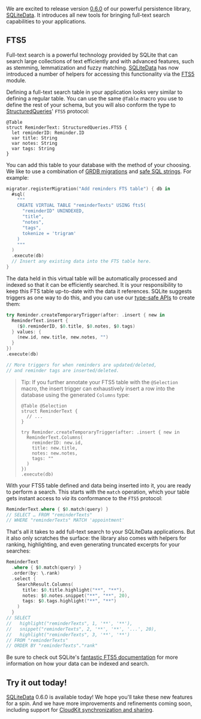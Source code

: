 We are excited to release version [0.6.0] of our powerful persistence library, [SQLiteData]. It
introduces all new tools for bringing full-text search capabilities to your applications.

[0.6.0]: https://github.com/pointfreeco/sqlite-data/releases/0.6.0
[SQLiteData]: https://github.com/pointfreeco/sqlite-data

## FTS5

Full-text search is a powerful technology provided by SQLite that can search large collections
of text efficiently and with advanced features, such as stemming, lemmatization and fuzzy matching.
[SQLiteData] has now introduced a number of helpers for accessing this functionality via the 
[FTS5] module.

[FTS5]: https://www.sqlite.org/fts5.html

Defining a full-text search table in your application looks very similar to defining a regular
table. You can use the same `@Table` macro you use to define the rest of your schema, but you will
also conform the type to [StructuredQueries]' `FTS5` protocol:

[StructuredQueries]: https://github.com/pointfreeco/swift-structured-queries

```swift:2
@Table
struct ReminderText: StructuredQueries.FTS5 {
  let reminderID: Reminder.ID
  var title: String
  var notes: String
  var tags: String
}
```

You can add this table to your database with the method of your choosing. We like to use a
combination of [GRDB migrations] and [safe SQL strings]. For example:

[GRDB migrations]: https://swiftpackageindex.com/groue/GRDB.swift/v7.6.1/documentation/grdb/migrations
[safe SQL strings]: https://swiftpackageindex.com/pointfreeco/swift-structured-queries/0.13.0/documentation/structuredqueriescore/safesqlstrings

```swift
migrator.registerMigration("Add reminders FTS table") { db in
  #sql(
    """
    CREATE VIRTUAL TABLE "reminderTexts" USING fts5(
      "reminderID" UNINDEXED,
      "title",
      "notes",
      "tags",
      tokenize = 'trigram'
    )
    """
  )
  .execute(db)
  // Insert any existing data into the FTS table here.
}
```

The data held in this virtual table will be automatically processed and indexed so that it can
be efficiently searched. It is your responsibility to keep this FTS table up-to-date with the data 
it references. SQLite suggests triggers as one way to do this, and you can use our [type-safe APIs] 
to create them:

[type-safe APIs]: https://swiftpackageindex.com/pointfreeco/swift-structured-queries/0.13.0/documentation/structuredqueriescore/triggers

```swift
try Reminder.createTemporaryTrigger(after: .insert { new in
  ReminderText.insert {
    ($0.reminderID, $0.title, $0.notes, $0.tags)
  } values: {
    (new.id, new.title, new.notes, "")
  }
})
.execute(db)

// More triggers for when reminders are updated/deleted,
// and reminder tags are inserted/deleted.
```

> Tip: If you further annotate your FTS5 table with the `@Selection` macro, the insert trigger can
> exhaustively insert a row into the database using the generated `Columns` type:
>
> ```swift:1
> @Table @Selection
> struct ReminderText {
>   // ...
> }
>
> try Reminder.createTemporaryTrigger(after: .insert { new in
>   ReminderText.Columns(
>     reminderID: new.id,
>     title: new.title,
>     notes: new.notes,
>     tags: ""
>   )
> })
> .execute(db)
> ```

With your FTS5 table defined and data being inserted into it, you are ready to perform a search.
This starts with the `match` operation, which your table gets instant access to _via_ its
conformance to the `FTS5` protocol:

```swift
ReminderText.where { $0.match(query) }
// SELECT … FROM "reminderTexts"
// WHERE "reminderTexts" MATCH 'appointment'
```

That's all it takes to add full-text search to your SQLiteData applications. But it also only
scratches the surface: the library also comes with helpers for ranking, highlighting, and even
generating truncated excerpts for your searches:

```swift
ReminderText
  .where { $0.match(query) }
  .order(by: \.rank)
  .select {
    SearchResult.Columns(
      title: $0.title.highlight("**", "**"),
      notes: $0.notes.snippet("**", "**", 20),
      tags: $0.tags.highlight("**", "**")
    )
  }
// SELECT
//   highlight("reminderTexts", 1, '**', '**'),
//   snippet("reminderTexts", 2, '**', '**', '...', 20),
//   highlight("reminderTexts", 3, '**', '**')
// FROM "reminderTexts"
// ORDER BY "reminderTexts"."rank"
```

Be sure to check out SQLite's [fantastic FTS5 documentation] for more information on how your data
can be indexed and search.

[fantastic FTS5 documentation]: https://www.sqlite.org/fts5.html

## Try it out today!

[SQLiteData] 0.6.0 is available today! We hope you'll take these new features for a spin. And we
have more improvements and refinements coming soon, including support for
[CloudKit synchronization and sharing].

[SQLiteData]: https://github.com/pointfreeco/sqlite-data
[CloudKit synchronization and sharing]: /blog/posts/181-a-swiftdata-alternative-with-sqlite-cloudkit-public-beta
